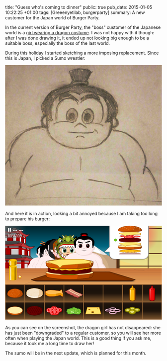 title: "Guess who's coming to dinner"
public: true
pub_date: 2015-01-05 10:22:25 +01:00
tags: [Greeenyetilab, burgerparty]
summary: A new customer for the Japan world of Burger Party.


In the current version of Burger Party, the "boss" customer of the Japanese world is a [girl wearing a dragon costume](/2014/back-to-work). I was not happy with it though: after I was done drawing it, it ended up not looking big enough to be a suitable boss, especially the boss of the last world.

During this holiday I started sketching a more imposing replacement. Since this is Japan, I picked a Sumo wrestler:

![Sumo Sketch](sumo-sketch.jpg)

And here it is in action, looking a bit annoyed because I am taking too long to prepare his burger:

![Sumo Screenshot](sumo-screenshot.png)

As you can see on the screenshot, the dragon girl has not disappeared: she has just been "downgraded" to a regular customer, so you will see her more often when playing the Japan world. This is a good thing if you ask me, because it took me a long time to draw her!

The sumo will be in the next update, which is planned for this month.

